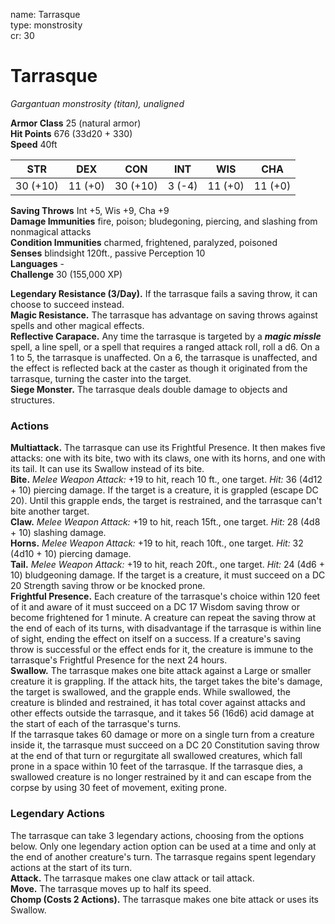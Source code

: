 name: Tarrasque    
type: monstrosity    
cr: 30

# Tarrasque
_Gargantuan monstrosity (titan), unaligned_

**Armor Class** 25 (natural armor)   
**Hit Points** 676 (33d20 + 330)   
**Speed** 40ft

| STR      | DEX     | CON      | INT     | WIS     | CHA     |
|----------|---------|----------|---------|---------|---------|
| 30 (+10) | 11 (+0) | 30 (+10) | 3 (-4)  | 11 (+0) | 11 (+0) |

**Saving Throws** Int +5, Wis +9, Cha +9   
**Damage Immunities** fire, poison; bludegoning, piercing, and slashing from nonmagical attacks   
**Condition Immunities** charmed, frightened, paralyzed, poisoned   
**Senses** blindsight 120ft., passive Perception 10   
**Languages** -   
**Challenge** 30 (155,000 XP)

**Legendary Resistance (3/Day).** If the tarrasque fails a saving throw, it can choose to succeed instead.   
**Magic Resistance.** The tarrasque has advantage on saving throws against spells and other magical effects.   
**Reflective Carapace.** Any time the tarrasque is targeted by a **_magic missle_** spell, a line spell, or a spell that requires a ranged attack roll, roll a d6. On a 1 to 5, the tarrasque is unaffected. On a 6, the tarrasque is unaffected, and the effect is reflected back at the caster as though it originated from the tarrasque, turning the caster into the target.   
**Siege Monster.** The tarrasque deals double damage to objects and structures.  

### Actions
**Multiattack.** The tarrasque can use its Frightful Presence. It then makes five attacks: one with its bite, two with its claws, one with its horns, and one with its tail. It can use its Swallow instead of its bite.   
**Bite.** _Melee Weapon Attack:_ +19 to hit, reach 10 ft., one target. _Hit:_ 36 (4d12 + 10) piercing damage. If the target is a creature, it is grappled (escape DC 20). Until this grapple ends, the target is restrained, and the tarrasque can't bite another target.   
**Claw.** _Melee Weapon Attack:_ +19 to hit, reach 15ft., one target. _Hit:_ 28 (4d8 + 10) slashing damage.   
**Horns.** _Melee Weapon Attack:_ +19 to hit, reach 10ft., one target. _Hit:_ 32 (4d10 + 10) piercing damage.   
**Tail.** _Melee Weapon Attack:_ +19 to hit, reach 20ft., one target. _Hit:_ 24 (4d6 + 10) bludgeoning damage. If the target is a creature, it must succeed on a DC 20 Strength saving throw or be knocked prone.   
**Frightful Presence.** Each creature of the tarrasque's choice within 120 feet of it and aware of it must succeed on a DC 17 Wisdom saving throw or become frightened for 1 minute. A creature can repeat the saving throw at the end of each of its turns, with disadvantage if the tarrasque is within line of sight, ending the effect on itself on a success. If a creature's saving throw is successful or the effect ends for it, the creature is immune to the tarrasque's Frightful Presence for the next 24 hours.   
**Swallow.** The tarrasque makes one bite attack against a Large or smaller creature it is grappling. If the attack hits, the target takes the bite's damage, the target is swallowed, and the grapple ends. While swallowed, the creature is blinded and restrained, it has total cover against attacks and other effects outside the tarrasque, and it takes 56 (16d6) acid damage at the start of each of the tarrasque's turns.    
If the tarrasque takes 60 damage or more on a single turn from a creature inside it, the tarrasque must succeed on a DC 20 Constitution saving throw at the end of that turn or regurgitate all swallowed creatures, which fall prone in a space within 10 feet of the tarrasque. If the tarrasque dies, a swallowed creature is no longer restrained by it and can escape from the corpse by using 30 feet of movement, exiting prone.  

### Legendary Actions
The tarrasque can take 3 legendary actions, choosing from the options below. Only one legendary action option can be used at a time and only at the end of another creature's turn. The tarrasque regains spent legendary actions at the start of its turn.    
**Attack.** The tarrasque makes one claw attack or tail attack.    
**Move.** The tarrasque moves up to half its speed.    
**Chomp (Costs 2 Actions).** The tarrasque makes one bite attack or uses its Swallow. 
